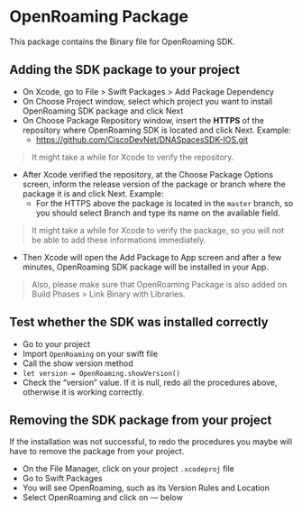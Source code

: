 # OpenRoaming Package

This package contains the Binary file for OpenRoaming SDK.

## Adding the SDK package to your project
* On Xcode, go to File > Swift Packages > Add Package Dependency
* On Choose Project window, select which project you want to install OpenRoaming SDK package and click Next
* On Choose Package Repository window, insert the **HTTPS** of the repository where OpenRoaming SDK is located and click Next. Example:
    * https://github.com/CiscoDevNet/DNASpacesSDK-IOS.git
> It might take a while for Xcode to verify the repository.
* After Xcode verified the repository, at the Choose Package Options screen, inform the release version of the package or branch where the package it is and click Next. Example: 
    * For the HTTPS above the package is located in the `master` branch, so you should select Branch and type its name on the available field.
> It might take a while for Xcode to verify the package, so you will not be able to add these informations immediately. 
* Then Xcode will open the Add Package to App screen and after a few minutes, OpenRoaming SDK package will be installed in your App.
> Also, please make sure that OpenRoaming Package is also added on Build Phases > Link Binary with Libraries.

## Test whether the SDK was installed correctly
* Go to your project
* Import `OpenRoaming` on your swift file
* Call the show version method
* `let version = OpenRoaming.showVersion()`
* Check the “version” value. If it is null, redo all the procedures above, otherwise it is working correctly.

## Removing the SDK package from your project
If the installation was not successful, to redo the procedures you maybe will have to remove the package from your project.

* On the File Manager, click on your project `.xcodeproj` file
* Go to Swift Packages
* You will see OpenRoaming, such as its Version Rules and Location
* Select OpenRoaming and click on  — below
